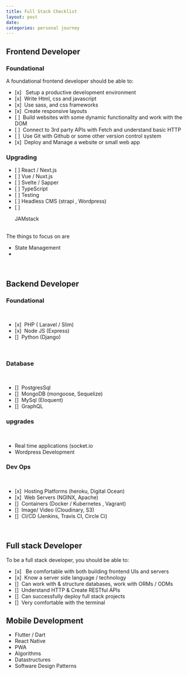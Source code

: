 ```yaml
---
title: Full Stack Checklist
layout: post
date: 
categories: personal journey
---
```



<h2 class="text-3xl font-bold my-10">Frontend Developer</h2>

<h3 class="text-2xl font-bold my-10">Foundational</h3>
A foundational frontend developer should be able to:
<br>
<ul>
	<li>[x] &nbsp; Setup a productive development environment</li>
	<li>[x] &nbsp;Write Html, css and javascript</li>
	<li>[x] &nbsp;Use sass, and css frameworks</li>
	<li>[x] &nbsp;Create responsive layouts</li>
	<li>[ ] &nbsp;Build websites with some dynamic functionality and work with the DOM</li>
	<li>[ ] &nbsp;Connect to 3rd party APIs with Fetch and understand basic HTTP</li>
	<li>[ ] &nbsp;Use Git with Github or some other version control system</li>
	<li>[x] &nbsp;Deploy and Manage a website or small web app</li>
</ul>


<h3 class="text-2xl font-bold my-10">Upgrading</h3>

<ul>
	<li>[ ] React / Next.js</li>
	<li>[ ] Vue / Nuxt.js</li>
	<li>[ ] Svelte / Sapper</li>
	<li>[ ] TypeScript</li>
	<li>[ ] Testing</li>
	<li>[ ] Headless CMS (strapi , Wordpress)</li>
	<li>[ ] <p></p>JAMstack </li>
</ul>
<br>
The things to focus on are

<ul>
	<li>State Management</li>
	<li></li>
</ul>

<br>

<h2 class="text-3xl font-bold my-10">Backend Developer</h2>
<h3 class="text-2xl font-bold my-10">Foundational</h3>
<br>
<ul>
	<li>[x]&nbsp; PHP ( Laravel / Slim)</li>
	<li>[x]&nbsp; Node JS (Express)</li>
	<li>[]&nbsp; Python (Django)</li>
</ul>

<br>
<h3 class="text-2xl font-bold my-10">Database</h3>
<br>
<ul>
	<li>[] &nbsp;PostgresSql</li>
	<li>[] &nbsp;MongoDB (mongoose, Sequelize)</li>
	<li>[] &nbsp;MySql (Eloquent)</li>
	<li>[] &nbsp;GraphQL</li>

</ul>


<h3 class="text-2xl font-bold my-10">upgrades</h3>
<br>
<ul>
	<li>Real time applications (socket.io</li>
	<li>Wordpress Development</li>
</ul>


<h3 class="text-2xl font-bold my-10">Dev Ops</h3>
<br>
<ul>
	<li>[x] &nbsp;Hosting Platforms (heroku, Digital Ocean)</li>
	<li>[x] &nbsp;Web Servers (NGINX, Apache)</li>
	<li>[] &nbsp;Containers (Docker / Kubernetes , Vagrant)</li>
	<li>[] &nbsp;Image/ Video (Cloudinary, S3)</li>
	<li>[] &nbsp;CI/CD (Jenkins, Travis CI, Circle Ci)</li>
</ul>

<br>
<h2 class="text-3xl font-bold my-10">Full stack Developer</h2>
To be a full stack developer, you should be able to:
<ul>
	<li>[x] &nbsp; Be comfortable with both building frontend UIs and servers</li>
	<li>[x] &nbsp;Know a server side language / technology</li>
	<li>[] &nbsp;Can work with & structure databases, work with ORMs / ODMs</li>
	<li>[] &nbsp;Understand HTTP & Create RESTful APIs</li>
	<li>[] &nbsp;Can successfully deploy full stack projects</li>
	<li>[] &nbsp;Very comfortable with the terminal</li>
</ul>


<h2 class="text-3xl font-bold my-10">Mobile Development</h2>

<ul>
	<li>Flutter / Dart</li>
	<li>React Native</li>
	<li>PWA</li>
	<li>Algorithms</li>
	<li>Datastructures</li>
	<li>Software Design Patterns</li>
</ul>
